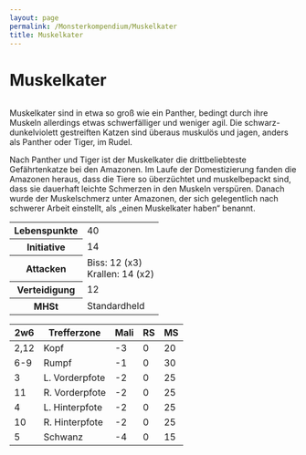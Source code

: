 ```yaml
---
layout: page
permalink: /Monsterkompendium/Muskelkater
title: Muskelkater
---
```


# Muskelkater

<img alt="" src="{{ site.baseurl }}/assets/pics/weltenbuch/gallery/monster/tn2/muskelkater.jpg"/>

Muskelkater sind in etwa so groß wie ein Panther, bedingt durch ihre Muskeln allerdings etwas schwerfälliger und weniger agil. Die schwarz-dunkelviolett gestreiften Katzen sind überaus muskulös und jagen, anders als Panther oder Tiger, im Rudel.

Nach Panther und Tiger ist der Muskelkater die drittbeliebteste Gefährtenkatze bei den Amazonen. Im Laufe der Domestizierung fanden die Amazonen heraus, dass die Tiere so überzüchtet und muskelbepackt sind, dass sie dauerhaft leichte Schmerzen in den Muskeln verspüren. Danach wurde der Muskelschmerz unter Amazonen, der sich gelegentlich nach schwerer Arbeit einstellt, als &bdquo;einen Muskelkater haben&ldquo; benannt.

<table  >
<tbody>
<tr><th>Lebenspunkte</th><td>40</td></tr>
<tr><th>Initiative</th><td>14</td></tr>
<tr><th>Attacken</th><td>Biss: 12 (x3)<br/>
Krallen: 14 (x2)</td></tr>
<tr><th>Verteidigung</th><td>12</td></tr>
<tr><th>MHSt</th><td>Standardheld</td></tr>
</tbody>
</table>
<table  >
<thead>
<tr><th>2w6</th><th>Trefferzone</th><th>Mali</th><th>RS</th><th>MS</th></tr>
</thead>
<tbody>
<tr><td>2,12</td><td>Kopf</td><td>-3</td><td>0</td><td>20</td></tr>
<tr><td>6-9</td><td>Rumpf</td><td>-1</td><td>0</td><td>30</td></tr>
<tr><td>3</td><td>L. Vorderpfote</td><td>-2</td><td>0</td><td>25</td></tr>
<tr><td>11</td><td>R. Vorderpfote</td><td>-2</td><td>0</td><td>25</td></tr>
<tr><td>4</td><td>L. Hinterpfote</td><td>-2</td><td>0</td><td>25</td></tr>
<tr><td>10</td><td>R. Hinterpfote</td><td>-2</td><td>0</td><td>25</td></tr>
<tr><td>5</td><td>Schwanz</td><td>-4</td><td>0</td><td>15</td></tr>
</tbody>
</table>
